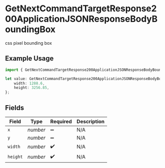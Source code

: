 # GetNextCommandTargetResponse200ApplicationJSONResponseBodyBoundingBox

css pixel bounding box

## Example Usage

```typescript
import { GetNextCommandTargetResponse200ApplicationJSONResponseBodyBoundingBox } from "momentic/models/operations";

let value: GetNextCommandTargetResponse200ApplicationJSONResponseBodyBoundingBox = {
    width: 1288.6,
    height: 3256.85,
};
```

## Fields

| Field              | Type               | Required           | Description        |
| ------------------ | ------------------ | ------------------ | ------------------ |
| `x`                | *number*           | :heavy_minus_sign: | N/A                |
| `y`                | *number*           | :heavy_minus_sign: | N/A                |
| `width`            | *number*           | :heavy_check_mark: | N/A                |
| `height`           | *number*           | :heavy_check_mark: | N/A                |